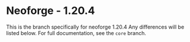 # Neoforge - 1.20.4

This is the branch specifically for neoforge 1.20.4
Any differences will be listed below. For full documentation, see the `core` branch.
